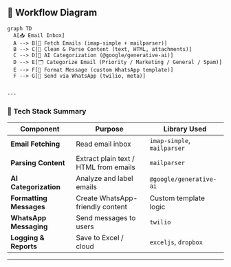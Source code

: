 ## 🔁  Workflow Diagram

```mermaid
graph TD
  A[📥 Email Inbox]
  A --> B[📨 Fetch Emails (imap-simple + mailparser)]
  B --> C[🧹 Clean & Parse Content (text, HTML, attachments)]
  C --> D[🧠 AI Categorization (@google/generative-ai)]
  D --> E[🗂️ Categorize Email (Priority / Marketing / General / Spam)]
  E --> F[🧾 Format Message (custom WhatsApp template)]
  F --> G[📲 Send via WhatsApp (twilio, meta)]


---
```

### 🧩 Tech Stack Summary

| Component                 | Purpose                                      | Library Used                    |
|--------------------------|----------------------------------------------|----------------------------------|
| **Email Fetching**       | Read email inbox                             | `imap-simple`, `mailparser`      |
| **Parsing Content**      | Extract plain text / HTML from emails        | `mailparser`                     |
| **AI Categorization**    | Analyze and label emails                     | `@google/generative-ai`          |
| **Formatting Messages**  | Create WhatsApp-friendly content             | Custom template logic            |
| **WhatsApp Messaging**   | Send messages to users                       | `twilio`                         |
| **Logging & Reports**    | Save to Excel / cloud                        | `exceljs`, `dropbox`             |

---




